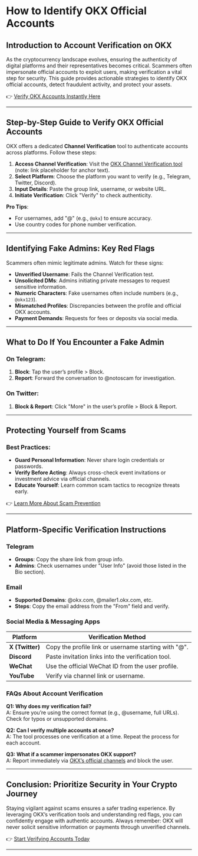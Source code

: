 # How to Identify OKX Official Accounts  

## Introduction to Account Verification on OKX  

As the cryptocurrency landscape evolves, ensuring the authenticity of digital platforms and their representatives becomes critical. Scammers often impersonate official accounts to exploit users, making verification a vital step for security. This guide provides actionable strategies to identify OKX official accounts, detect fraudulent activity, and protect your assets.  

👉 [Verify OKX Accounts Instantly Here](https://bit.ly/okx-bonus)  

---

## Step-by-Step Guide to Verify OKX Official Accounts  

OKX offers a dedicated **Channel Verification** tool to authenticate accounts across platforms. Follow these steps:  

1. **Access Channel Verification**: Visit the [OKX Channel Verification tool](https://bit.ly/okx-bonus) (note: link placeholder for anchor text).  
2. **Select Platform**: Choose the platform you want to verify (e.g., Telegram, Twitter, Discord).  
3. **Input Details**: Paste the group link, username, or website URL.  
4. **Initiate Verification**: Click "Verify" to check authenticity.  

**Pro Tips**:  
- For usernames, add "@" (e.g., `@okx`) to ensure accuracy.  
- Use country codes for phone number verification.  

---

## Identifying Fake Admins: Key Red Flags  

Scammers often mimic legitimate admins. Watch for these signs:  

- **Unverified Username**: Fails the Channel Verification test.  
- **Unsolicited DMs**: Admins initiating private messages to request sensitive information.  
- **Numeric Characters**: Fake usernames often include numbers (e.g., `@okx123`).  
- **Mismatched Profiles**: Discrepancies between the profile and official OKX accounts.  
- **Payment Demands**: Requests for fees or deposits via social media.  

---

## What to Do If You Encounter a Fake Admin  

### On Telegram:  
1. **Block**: Tap the user’s profile > Block.  
2. **Report**: Forward the conversation to @notoscam for investigation.  

### On Twitter:  
1. **Block & Report**: Click "More" in the user’s profile > Block & Report.  

---

## Protecting Yourself from Scams  

### Best Practices:  
- **Guard Personal Information**: Never share login credentials or passwords.  
- **Verify Before Acting**: Always cross-check event invitations or investment advice via official channels.  
- **Educate Yourself**: Learn common scam tactics to recognize threats early.  

👉 [Learn More About Scam Prevention](https://bit.ly/okx-bonus)  

---

## Platform-Specific Verification Instructions  

### Telegram  
- **Groups**: Copy the share link from group info.  
- **Admins**: Check usernames under "User Info" (avoid those listed in the Bio section).  

### Email  
- **Supported Domains**: @okx.com, @mailer1.okx.com, etc.  
- **Steps**: Copy the email address from the "From" field and verify.  

### Social Media & Messaging Apps  
| Platform | Verification Method |  
|----------|---------------------|  
| **X (Twitter)** | Copy the profile link or username starting with "@". |  
| **Discord** | Paste invitation links into the verification tool. |  
| **WeChat** | Use the official WeChat ID from the user profile. |  
| **YouTube** | Verify via channel link or username. |  

### FAQs About Account Verification  

**Q1: Why does my verification fail?**  
A: Ensure you’re using the correct format (e.g., @username, full URLs). Check for typos or unsupported domains.  

**Q2: Can I verify multiple accounts at once?**  
A: The tool processes one verification at a time. Repeat the process for each account.  

**Q3: What if a scammer impersonates OKX support?**  
A: Report immediately via [OKX’s official channels](https://bit.ly/okx-bonus) and block the user.  

---

## Conclusion: Prioritize Security in Your Crypto Journey  

Staying vigilant against scams ensures a safer trading experience. By leveraging OKX’s verification tools and understanding red flags, you can confidently engage with authentic accounts. Always remember: OKX will never solicit sensitive information or payments through unverified channels.  

👉 [Start Verifying Accounts Today](https://bit.ly/okx-bonus)  

---  
